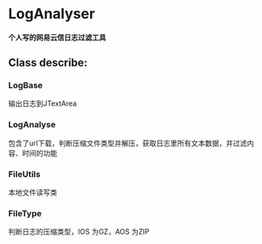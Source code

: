 # LogAnalyser

#### 个人写的网易云信日志过滤工具

## Class describe:

### LogBase
输出日志到JTextArea
### LogAnalyse
包含了url下载，判断压缩文件类型并解压，获取日志里所有文本数据，并过滤内容、时间的功能
### FileUtils
本地文件读写类
### FileType
判断日志的压缩类型，IOS 为GZ，AOS 为ZIP

